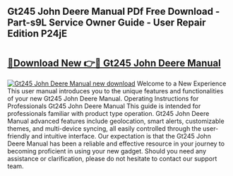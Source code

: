 ## Gt245 John Deere Manual PDf Free Download - Part-s9L Service Owner Guide - User Repair Edition P24jE

# <h2><a href="http://bc89328.oget.top/?id=Gt245+John+Deere+Manual">🔗Download New 👉🔴 Gt245 John Deere Manual</a></h2>

[![Gt245 John Deere Manual new download](https://i.imgur.com/5g1atiW.png)](http://bc89328.oget.top/?id=Gt245+John+Deere+Manual)
Welcome to a New Experience This user manual introduces you to the unique features and functionalities of your new Gt245 John Deere Manual. Operating Instructions for Professionals Gt245 John Deere Manual This guide is intended for professionals familiar with product type operation. Gt245 John Deere Manual advanced features include geolocation, smart alerts, customizable themes, and multi-device syncing, all easily controlled through the user-friendly and intuitive interface. Our expectation is that the Gt245 John Deere Manual has been a reliable and effective resource in your journey to becoming proficient in using your new gadget. Should you need any assistance or clarification, please do not hesitate to contact our support team.
